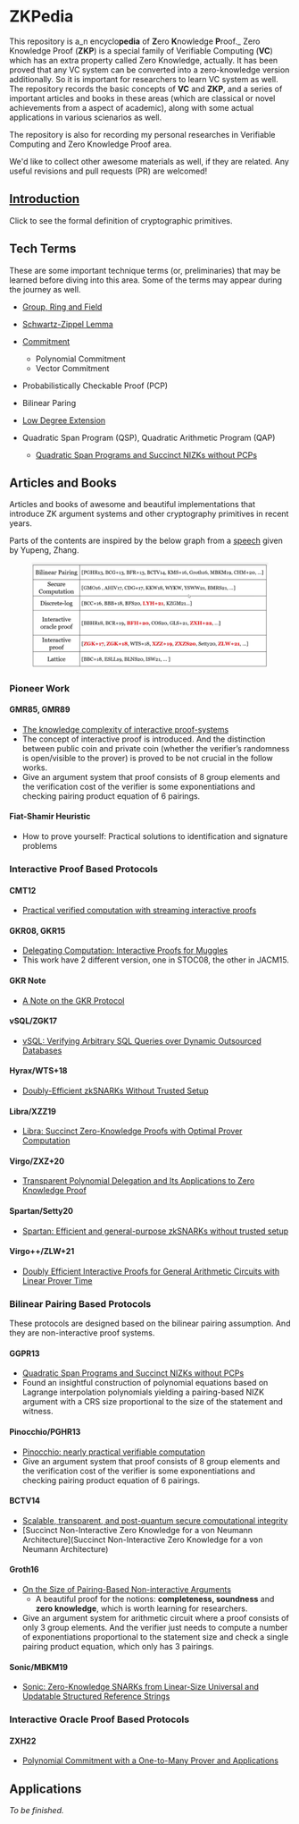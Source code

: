 # ZKPedia

This repository is a_n encyclo**pedia** of **Z**ero **K**nowledge **P**roof._ Zero Knowledge Proof (**ZKP**) is a special family of Verifiable Computing (**VC**) which has an extra property called Zero Knowledge, actually. It has been proved that any VC system can be converted into a zero-knowledge version additionally. So it is important for researchers to learn VC system as well. The repository records the basic concepts of **VC** and **ZKP**, and a series of important articles and books in these areas (which are classical or novel achievements from a aspect of academic), along with some actual applications in various scienarios as well.

The repository is also for recording my personal researches in Verifiable Computing and Zero Knowledge Proof area.

We'd like to collect other awesome materials as well, if they are related. Any useful revisions and pull requests (PR) are welcomed!



## [Introduction](introduction/introduction.md)

Click to see the formal definition of cryptographic primitives.



## Tech Terms

These are some important technique terms (or, preliminaries) that may be learned before diving into this area. Some of the terms may appear during the journey as well.

* [Group, Ring and Field](tech-terms/group-ring-and-field.md)
* [Schwartz-Zippel Lemma](tech-terms/schwartz-zippel-lemma.md)
* [Commitment](tech-terms/commitment/)
  * Polynomial Commitment
  * Vector Commitment
* Probabilistically Checkable Proof (PCP)
* Bilinear Paring
* [Low Degree Extension](tech-terms/low-degree-extention-lde.md)
*   Quadratic Span Program (QSP), Quadratic Arithmetic Program (QAP)

    * [Quadratic Span Programs and Succinct NIZKs without PCPs](https://eprint.iacr.org/2012/215)



## Articles and Books

Articles and books of awesome and beautiful implementations that introduce ZK argument systems and other cryptography primitives in recent years.

Parts of the contents are inspired by the below graph from a [speech](https://www.bilibili.com/video/BV17W4y1278w/?spm\_id\_from=333.999.0.0\&vd\_source=8b61d5dfa42b49437a734c2590cca7cd) given by Yupeng, Zhang.

<figure><img src=".gitbook/assets/Untitled.png" alt=""><figcaption></figcaption></figure>

### Pioneer Work

#### GMR85, GMR89

* [The knowledge complexity of interactive proof-systems](https://dl.acm.org/doi/abs/10.1145/3335741.3335750)
* The concept of interactive proof is introduced. And the distinction between public coin and private coin (whether the verifier’s randomness is open/visible to the prover) is proved to be not crucial in the follow works.
* Give an argument system that proof consists of 8 group elements and the verification cost of the verifier is some exponentiations and checking pairing product equation of 6 pairings.

#### Fiat-Shamir Heuristic

* How to prove yourself: Practical solutions to identification and signature problems



### Interactive Proof Based Protocols

#### CMT12

* [Practical verified computation with streaming interactive proofs](https://doi.org/10.1145/2090236.2090245)

#### GKR08, GKR15

* [Delegating Computation: Interactive Proofs for Muggles](https://dl.acm.org/doi/10.1145/2699436)
* This work have 2 different version, one in STOC08, the other in JACM15.

#### GKR Note

* [A Note on the GKR Protocol](https://people.cs.georgetown.edu/jthaler/GKRNote.pdf)

#### vSQL/ZGK17

* [vSQL: Verifying Arbitrary SQL Queries over Dynamic Outsourced Databases](https://eprint.iacr.org/2017/1145)

#### Hyrax/WTS+18

* [Doubly-Efficient zkSNARKs Without Trusted Setup](https://eprint.iacr.org/2017/1132.pdf)

#### Libra/XZZ19

* [Libra: Succinct Zero-Knowledge Proofs with Optimal Prover Computation](https://link.springer.com/chapter/10.1007/978-3-030-26954-8\_24)

#### Virgo/ZXZ+20

* [Transparent Polynomial Delegation and Its Applications to Zero Knowledge Proof](https://eprint.iacr.org/2019/1482)

#### Spartan/Setty20

* [Spartan: Efficient and general-purpose zkSNARKs without trusted setup](http://link.springer.com/10.1007/978-3-030-56877-1\_25)

#### Virgo++/ZLW+21

* [Doubly Efficient Interactive Proofs for General Arithmetic Circuits with Linear Prover Time](https://doi.org/10.1145/3460120.3484767)

### Bilinear Pairing Based Protocols

These protocols are designed based on the bilinear pairing assumption. And they are non-interactive proof systems.

#### GGPR13

* [Quadratic Span Programs and Succinct NIZKs without PCPs](https://eprint.iacr.org/2012/215)
* Found an insightful construction of polynomial equations based on Lagrange interpolation polynomials yielding a pairing-based NIZK argument with a CRS size proportional to the size of the statement and witness.

#### Pinocchio/PGHR13

* [Pinocchio: nearly practical verifiable computation](https://dl.acm.org/doi/10.1145/2856449)
* Give an argument system that proof consists of 8 group elements and the verification cost of the verifier is some exponentiations and checking pairing product equation of 6 pairings.

#### BCTV14

* [Scalable, transparent, and post-quantum secure computational integrity](https://eprint.iacr.org/2018/046)
* \[Succinct Non-Interactive Zero Knowledge for a von Neumann Architecture]\(Succinct Non-Interactive Zero Knowledge for a von Neumann Architecture)

#### Groth16

* [On the Size of Pairing-Based Non-interactive Arguments](http://link.springer.com/10.1007/978-3-662-49896-5\_11)
  * A beautiful proof for the notions: **completeness, soundness** and **zero knowledge**, which is worth learning for researchers.
* Give an argument system for arithmetic circuit where a proof consists of only 3 group elements. And the verifier just needs to compute a number of exponentiations proportional to the statement size and check a single pairing product equation, which only has 3 pairings.

#### Sonic/MBKM19

* [Sonic: Zero-Knowledge SNARKs from Linear-Size Universal and Updatable Structured Reference Strings](https://dl.acm.org/doi/10.1145/3319535.3339817)

### Interactive Oracle Proof Based Protocols

#### ZXH22

* [Polynomial Commitment with a One-to-Many Prover and Applications](https://www.usenix.org/conference/usenixsecurity22/presentation/zhang-jiaheng)



## Applications

_To be finished._
